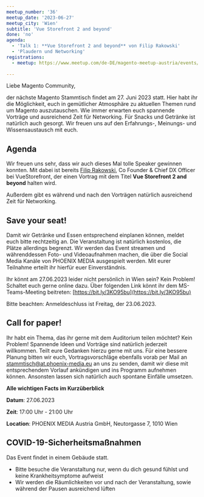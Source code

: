 ```yaml
---
meetup_number: '36'
meetup_date: '2023-06-27'
meetup_city: 'Wien'
subtitle: 'Vue Storefront 2 and beyond'
done: 'no'
agenda:
  - 'Talk 1: **Vue Storefront 2 and beyond** von Filip Rakowski'
  - 'Plaudern und Networking'
registrations:
  - meetup: https://www.meetup.com/de-DE/magento-meetup-austria/events/293041206/
 
---
```


Liebe Magento Community,

der nächste Magento Stammtisch findet am 27. Juni 2023 statt. Hier habt ihr die Möglichkeit, euch in gemütlicher Atmosphäre zu aktuellen Themen rund um Magento auszutauschen. Wie immer erwarten euch spannende Vorträge und ausreichend Zeit für Networking. Für Snacks und Getränke ist natürlich auch gesorgt. Wir freuen uns auf den Erfahrungs-, Meinungs- und Wissensaustausch mit euch.

## Agenda

Wir freuen uns sehr, dass wir auch dieses Mal tolle Speaker gewinnen konnten. Mit dabei ist bereits [Filip Rakowski](https://twitter.com/filrakowski), Co Founder & Chief DX Officer bei VueStorefront, der einen Vortrag mit dem Titel **Vue Storefront 2 and beyond** halten wird.

Außerdem gibt es während und nach den Vorträgen natürlich ausreichend Zeit für Networking.

## Save your seat!

Damit wir Getränke und Essen entsprechend einplanen können, meldet euch bitte rechtzeitig an. Die Veranstaltung ist natürlich kostenlos, die Plätze allerdings begrenzt. Wir werden das Event streamen und währenddessen Foto- und Videoaufnahmen machen, die über die Social Media Kanäle von PHOENIX MEDIA ausgespielt werden. Mit eurer Teilnahme erteilt ihr hierfür euer Einverständnis.

Ihr könnt am 27.06.2023 leider nicht persönlich in Wien sein? Kein Problem! Schaltet euch gerne online dazu. Über folgenden Link könnt ihr dem MS-Teams-Meeting beitreten: [https://bit.ly/3KO95bu](https://bit.ly/3KO95bu)

Bitte beachten: Anmeldeschluss ist Freitag, der 23.06.2023.

## Call for paper!

Ihr habt ein Thema, das ihr gerne mit dem Auditorium teilen möchtet? Kein Problem! Spannende Ideen und Vorträge sind natürlich jederzeit willkommen. Teilt eure Gedanken hierzu gerne mit uns. Für eine bessere Planung bitten wir euch, Vortragsvorschläge ebenfalls vorab per Mail an [stammtisch@at.phoenix-media.eu](mailto:stammtisch@at.phoenix-media.eu) an uns zu senden, damit wir diese mit entsprechendem Vorlauf ankündigen und ins Programm aufnehmen können. Ansonsten lassen sich natürlich auch spontane Einfälle umsetzen.

**Alle wichtigen Facts im Kurzüberblick**

**Datum**: 27.06.2023

**Zeit**: 17:00 Uhr - 21:00 Uhr

**Location**: PHOENIX MEDIA Austria GmbH, Neutorgasse 7, 1010 Wien

## COVID-19-Sicherheitsmaßnahmen

Das Event findet in einem Gebäude statt.

- Bitte besuche die Veranstaltung nur, wenn du dich gesund fühlst und keine Krankheitsymptome aufweist
- Wir werden die Räumlichkeiten vor und nach der Veranstaltung, sowie während der Pausen ausreichend lüften
